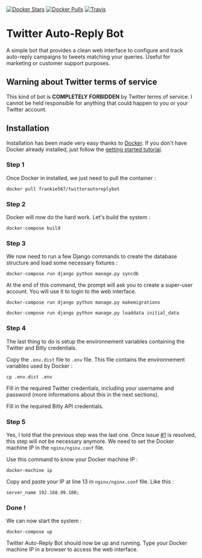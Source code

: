 [![Docker Stars](https://img.shields.io/docker/stars/frankie567/twitterautoreplybot.svg?style=flat-square)](https://hub.docker.com/r/frankie567/twitterautoreplybot/) [![Docker Pulls](https://img.shields.io/docker/pulls/frankie567/twitterautoreplybot.svg?style=flat-square)](https://hub.docker.com/r/frankie567/twitterautoreplybot/) [![Travis](https://img.shields.io/travis/frankie567/twitterautoreplybot.svg?style=flat-square)](https://travis-ci.org/frankie567/twitterautoreplybot)

# Twitter Auto-Reply Bot

A simple bot that provides a clean web interface to configure and track auto-reply campaigns to tweets matching your queries. Useful for marketing or customer support purposes.

## Warning about Twitter terms of service

This kind of bot is **COMPLETELY FORBIDDEN** by Twitter terms of service. I cannot be held responsible for anything that could happen to you or your Twitter account.

## Installation

Installation has been made very easy thanks to [Docker](https://www.docker.com/). If you don't have Docker already installed, just follow the [getting started tutorial](https://docs.docker.com/mac/).

### Step 1

Once Docker in installed, we just need to pull the container :

    docker pull frankie567/twitterautoreplybot

### Step 2

Docker will now do the hard work. Let's build the system :

    docker-compose build

### Step 3

We now need to run a few Django commands to create the database structure and load some necessary fixtures :

    docker-compose run django python manage.py syncdb
    
At the end of this command, the prompt will ask you to create a super-user account. You will use it to login to the web interface.
    
    docker-compose run django python manage.py makemigrations
    
    docker-compose run django python manage.py loaddata initial_data

### Step 4

The last thing to do is setup the environnement variables containing the Twitter and Bitly credentials.

Copy the `.env.dist` file to `.env` file. This file contains the environnement variables used by Docker :
    
    cp .env.dist .env
    
Fill in the required Twitter credentials, including your username and password (more informations about this in the next sections).

Fill in the required Bitly API credentials.

### Step 5

Yes, I told that the previous step was the last one. Once issue [#1](https://github.com/frankie567/twitterautoreplybot/issues/1) is resolved, this step will not be necessary anymore. We need to set the Docker machine IP in the `nginx/nginx.conf` file.

Use this command to know your Docker machine IP :
    
    docker-machine ip
    
Copy and paste your IP at line 13 in `nginx/nginx.conf` file. Like this :
    
    server_name 192.168.99.100;
    
### Done !

We can now start the system :

    docker-compose up
    
Twitter Auto-Reply Bot should now be up and running. Type your Docker machine IP in a browser to access the web interface.
